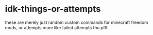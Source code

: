 # idk-things-or-attempts
these are merely just random custom commands for minecraft freedom mods, or attempts more like failed attempts tho pfft
